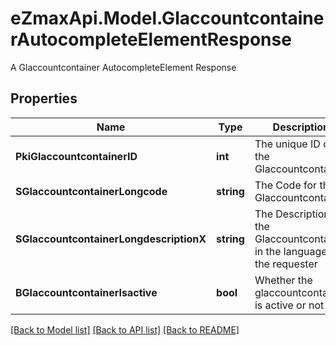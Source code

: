 # eZmaxApi.Model.GlaccountcontainerAutocompleteElementResponse
A Glaccountcontainer AutocompleteElement Response

## Properties

Name | Type | Description | Notes
------------ | ------------- | ------------- | -------------
**PkiGlaccountcontainerID** | **int** | The unique ID of the Glaccountcontainer | 
**SGlaccountcontainerLongcode** | **string** | The Code for the Glaccountcontainer | 
**SGlaccountcontainerLongdescriptionX** | **string** | The Description for the Glaccountcontainer in the language of the requester | 
**BGlaccountcontainerIsactive** | **bool** | Whether the glaccountcontainer is active or not | 

[[Back to Model list]](../README.md#documentation-for-models) [[Back to API list]](../README.md#documentation-for-api-endpoints) [[Back to README]](../README.md)

